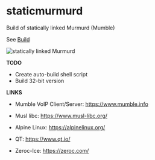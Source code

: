 # staticmurmurd
Build of statically linked Murmurd (Mumble)

See [Build](https://github.com/lexesv/staticmurmurd/blob/master/BUILD.MD)

![statically linked Murmurd](https://raw.githubusercontent.com/lexesv/staticmurmurd/master/files/scr1.png)

**TODO**

- Create auto-build shell script
- Build 32-bit version

**LINKS**

- Mumble VoIP Client/Server: https://www.mumble.info

- Musl libc: https://www.musl-libc.org/

- Alpine Linux: https://alpinelinux.org/

- QT: https://www.qt.io/

- Zeroc-Ice: https://zeroc.com/


